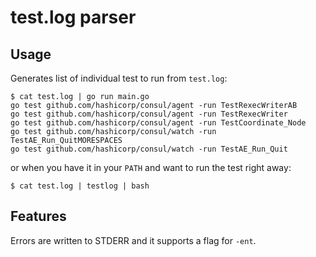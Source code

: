 # test.log parser

## Usage

Generates list of individual test to run from `test.log`:

```
$ cat test.log | go run main.go
go test github.com/hashicorp/consul/agent -run TestRexecWriterAB
go test github.com/hashicorp/consul/agent -run TestRexecWriter
go test github.com/hashicorp/consul/agent -run TestCoordinate_Node
go test github.com/hashicorp/consul/watch -run TestAE_Run_QuitMORESPACES
go test github.com/hashicorp/consul/watch -run TestAE_Run_Quit
```

or when you have it in your `PATH` and want to run the test right away:

```
$ cat test.log | testlog | bash
```

## Features

Errors are written to STDERR and it supports a flag for `-ent`.
